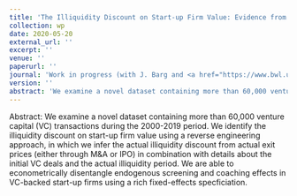 ```yaml
---
title: 'The Illiquidity Discount on Start-up Firm Value: Evidence from Venture Capital'
collection: wp
date: 2020-05-20
external_url: ''
excerpt: ''
venue: ''
paperurl: ''
journal: 'Work in progress (with J. Barg and <a href="https://www.bwl.uni-hamburg.de/finance/team/drobetz.html">W. Drobetz</a>)'
version: ''
abstract: 'We examine a novel dataset containing more than 60,000 venture capital (VC) transactions during the 2000-2019 period. We identify the illiquidity discount on start-up firm value using a reverse engineering approach, in which we infer the actual illiquidity discount from actual exit prices (either through M&A or IPO) in combination with details about the initial VC deals and the actual illiquidity period. We are able to econometrically disentangle endogenous screening and coaching effects in VC-backed start-up firms using a rich fixed-effects specficiation.'
---
```


Abstract: We examine a novel dataset containing more than 60,000 venture capital (VC) transactions during the 2000-2019 period. We identify the illiquidity discount on start-up firm value using a reverse engineering approach, in which we infer the actual illiquidity discount from actual exit prices (either through M&A or IPO) in combination with details about the initial VC deals and the actual illiquidity period. We are able to econometrically disentangle endogenous screening and coaching effects in VC-backed start-up firms using a rich fixed-effects specficiation.
